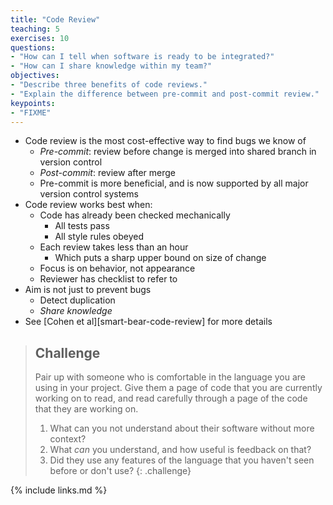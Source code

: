 ```yaml
---
title: "Code Review"
teaching: 5
exercises: 10
questions:
- "How can I tell when software is ready to be integrated?"
- "How can I share knowledge within my team?"
objectives:
- "Describe three benefits of code reviews."
- "Explain the difference between pre-commit and post-commit review."
keypoints:
- "FIXME"
---
```


*   Code review is the most cost-effective way to find bugs we know of
    *   *Pre-commit*: review before change is merged into shared branch in version control
    *   *Post-commit*: review after merge
    *   Pre-commit is more beneficial, and is now supported by all major version control systems
*   Code review works best when:
    *   Code has already been checked mechanically
        *   All tests pass
        *   All style rules obeyed
    *   Each review takes less than an hour
        *   Which puts a sharp upper bound on size of change
    *   Focus is on behavior, not appearance
    *   Reviewer has checklist to refer to
*   Aim is not just to prevent bugs
    *   Detect duplication
    *   *Share knowledge*
*   See [Cohen et al][smart-bear-code-review] for more details

> ## Challenge
>
> Pair up with someone who is comfortable in the language you are using in your project.
> Give them a page of code that you are currently working on to read,
> and read carefully through a page of the code that they are working on.
>
> 1.  What can you not understand about their software without more context?
> 2.  What *can* you understand, and how useful is feedback on that?
> 3.  Did they use any features of the language that you haven't seen before or don't use?
{: .challenge}

{% include links.md %}
